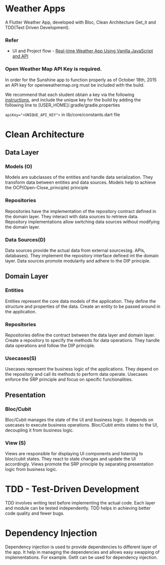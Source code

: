 # Weather Apps

A Flutter Weather App, developed with Bloc, Clean Architecture Get_it and TDD(Text Driven Development).

### Refer
- UI and Project flow - [Real-time Weather App Using Vanilla JavaScript and API](https://www.youtube.com/watch?v=QMwyNnjAils&t=4506s)


### Open Weather Map API Key is required.

In order for the Sunshine app to function properly as of October 18th, 2015 an API key for openweathermap.org must be included with the build.

We recommend that each student obtain a key via the following [instructions](http://openweathermap.org/appid#use), and include the unique key for the build by adding the following line to [USER_HOME]/.gradle/gradle.properties

`apiKey="<UNIQUE_API_KEY">` in lib/core/constants.dart file

# Clean Architecture

## Data Layer

### Models (O)
Models are subclasses of the entities and handle data serialization. They transform data between entities and data sources. Models help to achieve the OCP(Open-Close_principle) principle

### Repositories
Repositories have the implementation of the repository contract defined in the domain layer. They interact with data sources to retrieve data.
Repository implementations allow switching data sources without modifying the domain layer.

### Data Sources(D)
Data sources provide the actual data from external sources(eg. APIs, databases).
They implement the repository interface defined int the domain layer.
Data sources promote modularity and adhere to the DIP principle.

## Domain Layer
### Entities
Entities represent the core data models of the application. They define the structure and properties of the data. Create an entity to be passed around in the application.

### Repositories
Repositories define the contract between the data layer and domain layer. Create a repository to specify the methods for data operations. They handle data operations and follow the DIP principle.

### Usecases(S)
Usecases represent the business logic of the applications.
They depend on the repository and call its methods to perform data operate.
Usecases enforce the SRP principle and focus on specific functionalities.

## Presentation
### Bloc/Cubit
Bloc/Cubit manages the state of the UI and business logic. It depends on usecases to execute business operations.
Bloc/Cubit emits states to the UI, decoupling it from business logic.

### View (S)
Views are responsible for displaying UI components and listening to bloc/cubit states.
They react to state changes and update the UI accordingly.
Views promote the SRP principle by separating presentation logic from business logic.

# TDD - Test-Driven Development
TDD involves writing test before implementing the actual code. Each layer and module can be tested independently.
TDD helps in achieving better code quality and fewer bugs.

# Dependency Injection
Dependency injection is used to provide dependencies to different layer of the app.
It help in managing the dependencies and allows easy swapping of implementations. 
For example. GetIt can be used for dependency injection.
